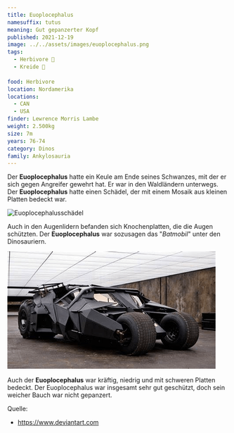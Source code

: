 ```yaml
---
title: Euoplocephalus
namesuffix: tutus
meaning: Gut gepanzerter Kopf
published: 2021-12-19
image: ../../assets/images/euoplocephalus.png
tags:
  - Herbivore 🌿
  - Kreide 🦴
  
food: Herbivore
location: Nordamerika
locations:
  - CAN
  - USA
finder: Lewrence Morris Lambe
weight: 2.500kg
size: 7m
years: 76-74
category: Dinos
family: Ankylosauria
---
```

Der **Euoplocephalus** hatte ein Keule am Ende seines Schwanzes, mit der er sich gegen Angreifer gewehrt hat. Er war in den Waldländern unterwegs. Der **Euoplocephalus** hatte einen Schädel, der mit einem Mosaik aus kleinen Platten bedeckt war.

![Euoplocephalusschädel](../../assets/images/euoplocephalus-schädel.jpg)

Auch in den Augenlidern befanden sich Knochenplatten, die die Augen schützten. Der **Euoplocephalus** war sozusagen das "*Batmobil*" unter den Dinosauriern.

![Batmobil](../../assets/images/batmobil.png)

 Auch der **Euoplocephalus** war kräftig, niedrig und mit schweren Platten bedeckt. Der Euoplocephalus war insgesamt sehr gut geschützt, doch sein weicher Bauch war nicht gepanzert.

Quelle:

* <https://www.deviantart.com>
